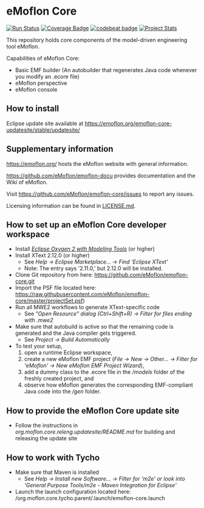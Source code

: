 # eMoflon Core

[![Run Status](https://api.shippable.com/projects/5975e2f66b05110700b064c3/badge?branch=master)](https://app.shippable.com/github/eMoflon/emoflon-core)
[![Coverage Badge](https://api.shippable.com/projects/5975e2f66b05110700b064c3/coverageBadge?branch=master)](https://app.shippable.com/github/eMoflon/emoflon-core)
[![codebeat badge](https://codebeat.co/badges/44f66b11-d661-4b6a-8d29-5a056976bba2)](https://codebeat.co/projects/github-com-emoflon-emoflon-core-master)
[![Project Stats](https://www.openhub.net/p/emoflon-core/widgets/project_thin_badge.gif)](https://www.openhub.net/p/emoflon-core)

This repository holds core components of the model-driven engineering tool eMoflon.

Capabilities of eMoflon Core:
* Basic EMF builder (An autobuilder that regenerates Java code whenever you modify an .ecore file)
* eMoflon perspective
* eMoflon console

## How to install

Eclipse update site available at https://emoflon.org/emoflon-core-updatesite/stable/updatesite/

## Supplementary information

https://emoflon.org/ hosts the eMoflon website with general information.

https://github.com/eMoflon/emoflon-docu provides documentation and the Wiki of eMoflon.

Visit https://github.com/eMoflon/emoflon-core/issues to report any issues.

Licensing information can be found in [LICENSE.md](LICENSE.md).

## How to set up an eMoflon Core developer workspace

* Install [*Eclipse Oxygen 2 with Modeling Tools*](http://www.eclipse.org/downloads/packages/eclipse-modeling-tools/oxygen2) (or higher)
* Install XText 2.12.0 (or higher)
  * See *Help -> Eclipse Marketplace... -> Find 'Eclipse XText'*
  * Note: The entry says '2.11.0,' but 2.12.0 will be installed.
* Clone Git repository from here: https://github.com/eMoflon/emoflon-core.git
* Import the PSF file located here: https://raw.githubusercontent.com/eMoflon/emoflon-core/master/projectSet.psf)
* Run all MWE2 workflows to generate XText-specific code
  * See *"Open Resource" dialog (Ctrl+Shift+R) -> Filter for files ending with .mwe2*
* Make sure that autobuild is active so that the remaining code is generated and the Java compiler gets triggered.
  * See *Project -> Build Automatically*
* To test your setup,
  1. open a runtime Eclipse workspace,
  2. create a new eMoflon EMF project (*File -> New -> Other... -> Filter for 'eMoflon' -> New eMoflon EMF Project Wizard*),
  3. add a dummy class to the .ecore file in the */models* folder of the freshly created project, and
  4. observe how eMoflon generates the corresponding EMF-compliant Java code into the */gen* folder.

## How to provide the eMoflon Core update site
* Follow the instructions in *org.moflon.core.releng.updatesite/README.md* for building and releasing the update site

## How to work with Tycho
* Make sure that Maven is installed
    * See *Help -> Install new Software... -> Filter for 'm2e' or look into 'General Purpose Tools/m2e - Maven Integration for Eclipse'*
* Launch the launch configuration located here: /org.moflon.core.tycho.parent/.launch/emoflon-core.launch
